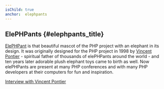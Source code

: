 ```yaml
---
isChild: true
anchor:  elephpants
---
```


## ElePHPants {#elephpants_title}

[ElePHPant][elephpant] is that beautiful mascot of the PHP project with an elephant in its design. It was originally designed for the PHP project in 1998 by [Vincent Pontier][vincent-pontier] - spiritual father of thousands of elePHPants around the world - and ten years later adorable plush elephant toys came to birth as well. Now elePHPants are present at many PHP conferences and with many PHP developers at their computers for fun and inspiration.

[Interview with Vincent Pontier][vincent-pontier-interview]


[elephpant]: https://www.php.net/elephpant.php
[vincent-pontier-interview]: https://7php.com/elephpant/
[vincent-pontier]: http://www.elroubio.net/
